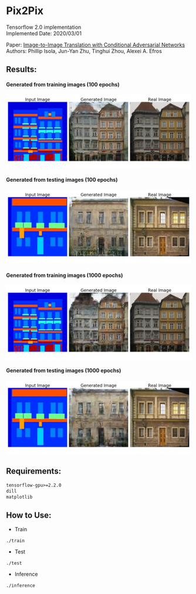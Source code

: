 # Pix2Pix

Tensorflow 2.0 implementation<br>
Implemented Date: 2020/03/01

Paper: [Image-to-Image Translation with Conditional Adversarial Networks](https://arxiv.org/abs/1611.07004)<br>
Authors: Phillip Isola, Jun-Yan Zhu, Tinghui Zhou, Alexei A. Efros


## Results:

#### Generated from training images (100 epochs)
![](https://raw.githubusercontent.com/Ending2015a/allintf2/master/cg/pix2pix/samples/final_train_100.png)

#### Generated from testing images (100 epochs)
![](https://raw.githubusercontent.com/Ending2015a/allintf2/master/cg/pix2pix/samples/final_test_100.png)

#### Generated from training images (1000 epochs)
![](https://raw.githubusercontent.com/Ending2015a/allintf2/master/cg/pix2pix/samples/final_train_1000.png)

#### Generated from testing images (1000 epochs)
![](https://raw.githubusercontent.com/Ending2015a/allintf2/master/cg/pix2pix/samples/final_test_1000.png)

## Requirements:
```
tensorflow-gpu>=2.2.0
dill
matplotlib
``` 

## How to Use:
* Train
```
./train
```
* Test
```
./test
```
* Inference
```
./inference
```
